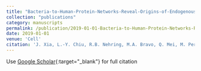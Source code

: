 ```yaml
---
title: "Bacteria-to-Human-Protein-Networks-Reveal-Origins-of-Endogenous-DNA-Damage"
collection: "publications"
category: manuscripts
permalink: /publication/2019-01-01-Bacteria-to-Human-Protein-Networks-Reveal-Origins-of-Endogenous-DNA-Damage
date: 2019-01-01
venue: 'Cell'
citation: 'J. Xia, L.-Y. Chiu, R.B. Nehring, M.A. Bravo, Q. Mei, M. Perez, Y. Zhai, D.M. Fitzgerald, J.P. Pribis, Y. Wang, C.W. Hu, R.T. Powell, S.A. LaBonte, A. Jalali, M.L. Matadamas, A.M. Lentzsch, A.T. Szafran, M.C. Joshi, M. Richters, J.L. Gibson, R.L. Frisch, P.J. Hastings, D. Bates, C. Queitsch, S.G. Hilsenbeck, C. Coarfa, J.C. Hu, D.A. Siegele, K.L. Scott, H. Liang, M.A. Mancini, C. Herman, K.M. Miller, S.M. Rosenberg. &quot;Bacteria-to-Human-Protein-Networks-Reveal-Origins-of-Endogenous-DNA-Damage.&quot; Cell, 2019.'
---
```


Use [Google Scholar](https://scholar.google.com/scholar?q=Bacteria+to+Human+Protein+Networks+Reveal+Origins+of+Endogenous+DNA+Damage){:target="_blank"} for full citation